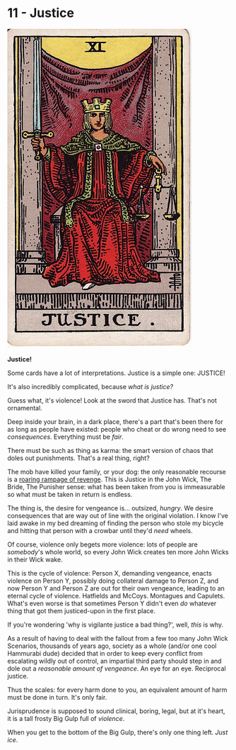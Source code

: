 # 11 - Justice

![justice](../../images/tarot/11-justice.jpg)

**Justice!**

Some cards have a lot of interpretations. Justice is a simple one: JUSTICE!

It's also incredibly complicated, because _what is justice?_

Guess what, it's violence! Look at the sword that Justice has. That's not ornamental.

Deep inside your brain, in a dark place, there's a part that's been there for as long as people have existed:
people who cheat or do wrong need to see _consequences_. Everything must be _fair_.

There must be such as thing as karma: the smart version of chaos that doles out punishments.
That's a real thing, right?

The mob have killed your family, or your dog: the only reasonable recourse is a
[roaring rampage of revenge](https://tvtropes.org/pmwiki/pmwiki.php/Main/RoaringRampageOfRevenge).
This is Justice in the John Wick, The Bride, The Punisher sense: what has been taken
from you is immeasurable so what must be taken in return is endless.

The thing is, the desire for vengeance is... outsized, _hungry_. We desire consequences that
are way out of line with the original violation.
I know I've laid awake in my bed dreaming of finding the person who stole my bicycle and
hitting that person with a crowbar until they'd _need_ wheels.

Of course, violence only begets more violence: lots of people are _somebody_'s whole world,
so every John Wick creates ten more John Wicks in their Wick wake.

This is the cycle of violence: Person X, demanding vengeance, enacts violence on Person Y,
possibly doing collateral damage to Person Z, and now Person Y and Person Z are
out for their own vengeance, leading to an eternal cycle of violence. Hatfields and McCoys.
Montagues and Capulets. What's even worse is that sometimes Person Y didn't even _do_
whatever thing that got them justiced-upon in the first place.

If you're wondering 'why is vigilante justice a bad thing?', well, _this_ is why.

As a result of having to deal with the fallout from a few too many John Wick Scenarios,
thousands of years ago, society as a whole (and/or one cool Hammurabi dude) decided that
in order to keep every conflict from escalating wildly out of control,
an impartial third party should step in and dole out
a _reasonable amount of vengeance_. An eye for an eye. Reciprocal justice.

Thus the scales: for every harm done to you, an equivalent amount of harm must be done in turn.
It's only fair.

Jurisprudence is supposed to sound clinical, boring, legal, but at it's heart,
it is a tall frosty Big Gulp full of _violence_.

When you get to the bottom of the Big Gulp, there's only one thing left. _Just ice_.